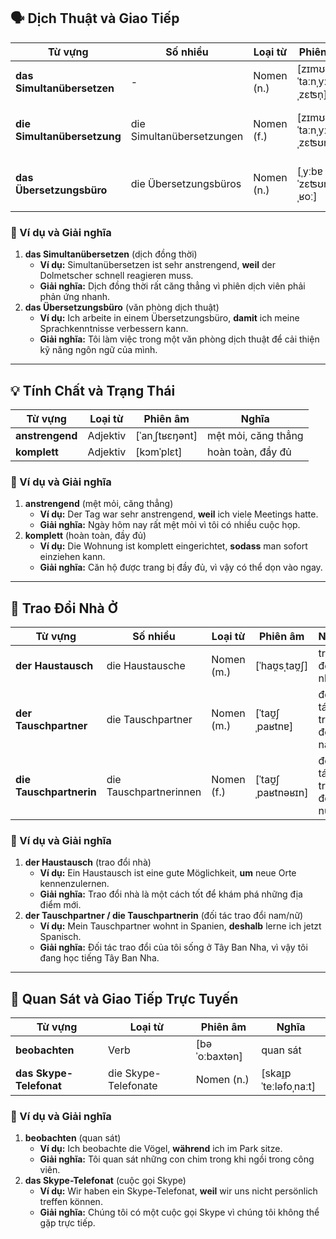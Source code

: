 ## **🗣️ Dịch Thuật và Giao Tiếp**

|**Từ vựng**|**Số nhiều**|**Loại từ**|**Phiên âm**|**Nghĩa**|
|---|---|---|---|---|
|**das Simultanübersetzen**|-|Nomen (n.)|[zɪmʊlˈtaːnˌyːbɐˌzɛʦn̩]|dịch đồng thời|
|**die Simultanübersetzung**|die Simultanübersetzungen|Nomen (f.)|[zɪmʊlˈtaːnˌyːbɐˌzɛʦʊŋ]|bản dịch đồng thời|
|**das Übersetzungsbüro**|die Übersetzungsbüros|Nomen (n.)|[ˌyːbɐˈzɛʦʊŋsbyˌʁoː]|văn phòng dịch thuật|

### **📌 Ví dụ và Giải nghĩa**

1. **das Simultanübersetzen** (dịch đồng thời)
    - **Ví dụ:** Simultanübersetzen ist sehr anstrengend, **weil** der Dolmetscher schnell reagieren muss.
    - **Giải nghĩa:** Dịch đồng thời rất căng thẳng vì phiên dịch viên phải phản ứng nhanh.
2. **das Übersetzungsbüro** (văn phòng dịch thuật)
    - **Ví dụ:** Ich arbeite in einem Übersetzungsbüro, **damit** ich meine Sprachkenntnisse verbessern kann.
    - **Giải nghĩa:** Tôi làm việc trong một văn phòng dịch thuật để cải thiện kỹ năng ngôn ngữ của mình.

---

## **💡 Tính Chất và Trạng Thái**

|**Từ vựng**|**Loại từ**|**Phiên âm**|**Nghĩa**|
|---|---|---|---|
|**anstrengend**|Adjektiv|[ˈanˌʃtʁɛŋənt]|mệt mỏi, căng thẳng|
|**komplett**|Adjektiv|[kɔmˈplɛt]|hoàn toàn, đầy đủ|

### **📌 Ví dụ và Giải nghĩa**

1. **anstrengend** (mệt mỏi, căng thẳng)
    - **Ví dụ:** Der Tag war sehr anstrengend, **weil** ich viele Meetings hatte.
    - **Giải nghĩa:** Ngày hôm nay rất mệt mỏi vì tôi có nhiều cuộc họp.
2. **komplett** (hoàn toàn, đầy đủ)
    - **Ví dụ:** Die Wohnung ist komplett eingerichtet, **sodass** man sofort einziehen kann.
    - **Giải nghĩa:** Căn hộ được trang bị đầy đủ, vì vậy có thể dọn vào ngay.

---

## **🏡 Trao Đổi Nhà Ở**

|**Từ vựng**|**Số nhiều**|**Loại từ**|**Phiên âm**|**Nghĩa**|
|---|---|---|---|---|
|**der Haustausch**|die Haustausche|Nomen (m.)|[ˈhaʊ̯sˌtaʊ̯ʃ]|trao đổi nhà|
|**der Tauschpartner**|die Tauschpartner|Nomen (m.)|[ˈtaʊ̯ʃˌpaʁtnɐ]|đối tác trao đổi nam|
|**die Tauschpartnerin**|die Tauschpartnerinnen|Nomen (f.)|[ˈtaʊ̯ʃˌpaʁtnəʁɪn]|đối tác trao đổi nữ|

### **📌 Ví dụ và Giải nghĩa**

1. **der Haustausch** (trao đổi nhà)
    - **Ví dụ:** Ein Haustausch ist eine gute Möglichkeit, **um** neue Orte kennenzulernen.
    - **Giải nghĩa:** Trao đổi nhà là một cách tốt để khám phá những địa điểm mới.
2. **der Tauschpartner / die Tauschpartnerin** (đối tác trao đổi nam/nữ)
    - **Ví dụ:** Mein Tauschpartner wohnt in Spanien, **deshalb** lerne ich jetzt Spanisch.
    - **Giải nghĩa:** Đối tác trao đổi của tôi sống ở Tây Ban Nha, vì vậy tôi đang học tiếng Tây Ban Nha.

---

## **👀 Quan Sát và Giao Tiếp Trực Tuyến**

|**Từ vựng**|**Loại từ**|**Phiên âm**|**Nghĩa**|
|---|---|---|---|
|**beobachten**|Verb|[bəˈoːbaxtən]|quan sát|
|**das Skype-Telefonat**|die Skype-Telefonate|Nomen (n.)|[skaɪ̯pˈteːləfoˌnaːt]|

### **📌 Ví dụ và Giải nghĩa**

1. **beobachten** (quan sát)
    - **Ví dụ:** Ich beobachte die Vögel, **während** ich im Park sitze.
    - **Giải nghĩa:** Tôi quan sát những con chim trong khi ngồi trong công viên.
2. **das Skype-Telefonat** (cuộc gọi Skype)
    - **Ví dụ:** Wir haben ein Skype-Telefonat, **weil** wir uns nicht persönlich treffen können.
    - **Giải nghĩa:** Chúng tôi có một cuộc gọi Skype vì chúng tôi không thể gặp trực tiếp.